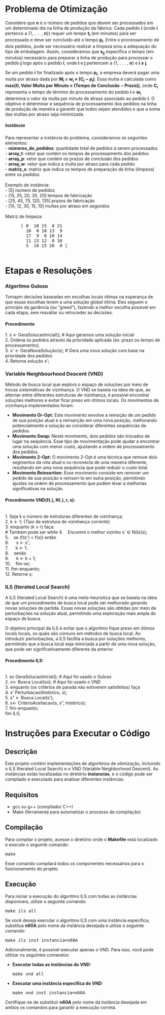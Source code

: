 <div>
  <h1>Problema de Otimização</h1>
  <p>
      Considere que <strong>n</strong> é o número de pedidos que devem ser processados em um determinado dia na linha de produção da fábrica. Cada pedido <strong>i</strong> (onde <strong>i</strong> pertence a {1, . . . , <strong>n</strong>}) requer um tempo <strong>t<sub>i</sub></strong> (em minutos) para ser processado e deve ser concluído até o tempo <strong>p<sub>i</sub></strong>. Entre o processamento de dois pedidos, pode ser necessário realizar a limpeza e/ou a adequação do tipo de embalagem. Assim, consideramos que <strong>s<sub>ij</sub></strong> especifica o tempo (em minutos) necessário para preparar a linha de produção para processar o pedido <strong>j</strong> logo após o pedido <strong>i</strong>, onde <strong>i</strong> e <strong>j</strong> pertencem a {1, . . . , <strong>n</strong>} e <strong>i ≠ j</strong>. 
  </p>
  <p>
      Se um pedido <strong>i</strong> for finalizado após o tempo <strong>p<sub>i</sub></strong>, a empresa deverá pagar uma multa por atraso dada por <strong>M<sub>i</sub> = w<sub>i</sub> × (C<sub>i</sub> − p<sub>i</sub>)</strong>. Essa multa é calculada como <strong>max(0, Valor Multa por Minuto × (Tempo de Conclusão − Prazo))</strong>, onde <strong>C<sub>i</sub></strong> representa o tempo de término do processamento do pedido <strong>i</strong> e <strong>w<sub>i</sub></strong> determina o valor da multa por minuto de atraso associado ao pedido <strong>i</strong>. O objetivo é determinar a sequência de processamento dos pedidos na linha de produção de maneira a garantir que todos sejam atendidos e que a soma das multas por atraso seja minimizada.
  </p>
  
  <h5>Instância</h5>
  <p>
      Para representar a instância do problema, consideramos os seguintes elementos:<br>
      - <strong>números_de_pedidos</strong>: quantidade total de pedidos a serem processados<br>
      - <strong>array_t</strong>: vetor que contém os tempos de processamento dos pedidos<br>
      - <strong>array_p</strong>: vetor que contém os prazos de conclusão dos pedidos<br>
      - <strong>array_w</strong>: vetor que indica a multa por atraso para cada pedido<br>
      - <strong>matriz_s</strong>: matriz que indica os tempos de preparação da linha (limpeza) entre os pedidos<br><br>
      Exemplo de instância:<br>
      - [5]                      número de pedidos<br>
      - [15, 25, 20, 30, 20]     tempos de fabricação<br>
      - [25, 45, 75, 120, 135]   prazos de fabricação<br>
      - [10, 12, 30, 15, 10]     multas por atraso em segundos<br><br>
      Matriz de limpeza:<br>
      <pre>
      [ 0  10 15  8 21
        10  0 10 13  9
        17  9  0 10 14 
        11 13 12  0 10
        5  10 15 20  0 ]
      </pre>
  </p>


  <h1> Etapas e Resoluções</h1>

  <h3> Algoritmo Guloso </h3>
  <p>
    Tomapm decisões baseadas em escolhas locais ótimas na esperança de que essas escolhas levem a uma solução global ótima. 
    Eles seguem o princípio da ganância (ou "greed"), fazendo a melhor escolha possível em cada etapa, sem reavaliar ou retroceder as decisões.  
  </p>

  <h4>Procedimento</h4>
  <p>
    1. s ← GeraSolucaoInicial(); # Aqui geramos uma solução inicial<br>
    2. Ordena os pedidos através da prioridade aplicada (ex: prazo ou tempo de processamento);<br>
    3. s' ← GeraNovaSolução(s); # Gera uma nova solução com base na prioridade dos pedidos<br>
    4. Retorna solução s';<br>
  </p>

  <h3>Variable Neighbourhood Descent (VND)</h3>
  <p>
    Método de busca local que explora o espaço de soluções por meio de trocas sistemáticas de vizinhança. O VND se baseia na ideia de que, ao alternar entre diferentes estruturas de vizinhança, é possível encontrar soluções melhores e evitar ficar preso em ótimos locais. Os movimentos de vizinhança implementados foram:
  </p>
  <ul>
    <li>
      <strong>Movimento Or-Opt:</strong> Este movimento envolve a remoção de um pedido de sua posição atual e a reinserção em uma nova posição, melhorando potencialmente a solução ao considerar diferentes sequências de pedidos.
    </li>
    <li>
      <strong>Movimento Swap:</strong> Neste movimento, dois pedidos são trocados de lugar na sequência. Esse tipo de movimentação pode ajudar a encontrar uma solução com menor custo, ajustando a ordem de processamento dos pedidos.
    </li>
    <li>
      <strong>Movimento 2-Opt:</strong> O movimento 2-Opt é uma técnica que remove dois segmentos da rota atual e os reconecta de uma maneira diferente, resultando em uma nova sequência que pode reduzir o custo total.
    </li>
    <li>
      <strong>Movimento Reinsertion:</strong> Esse movimento consiste em remover um pedido de sua posição e reinseri-lo em outra posição, permitindo ajustes na ordem de processamento que podem levar a melhorias significativas na solução.
    </li>
  </ul>

  <h4>Procedimento VND(f(.), N(.), r, s):</h4>
  <p><br>
  1. Seja k o número de estruturas diferentes de vizinhança;<br>
  2. k ← 1; {Tipo de estrutura de vizinhança corrente}<br>
  3. enquanto (k ≤ r) faça:<br> # Também pode ser while
  4. &nbsp;&nbsp; Encontre o melhor vizinho s' ∈ N(k)(s);<br>
  5. &nbsp;&nbsp; se (f(s') < f(s)) então<br>
  6. &nbsp;&nbsp;&nbsp;&nbsp; s ← s';<br>
  7. &nbsp;&nbsp;&nbsp;&nbsp; k ← 1;<br>
  8. &nbsp;&nbsp; senão<br>
  9. &nbsp;&nbsp;&nbsp;&nbsp; k ← k + 1;<br>
  10. &nbsp;&nbsp; fim-se;<br>
  11. fim-enquanto;<br>
  12. Retorne s;<br>
</p>



<h3>ILS (Iterated Local Search)</h3>
<p>
  A ILS (Iterated Local Search) é uma meta-heurística que se baseia na ideia de que um procedimento de busca local pode ser melhorado gerando novas soluções de partida. Essas novas soluções são obtidas por meio de perturbações na solução atual, permitindo uma exploração mais ampla do espaço de busca.
</p>
<p>
  O objetivo principal da ILS é evitar que o algoritmo fique preso em ótimos locais locais, os quais são comuns em métodos de busca local. Ao introduzir perturbações, a ILS facilita a busca por soluções melhores, permitindo que a busca local seja reiniciada a partir de uma nova solução, que pode ser significativamente diferente da anterior.
</p>
<h4>Procedimento ILS:</h4>

  <p> 
    <br>
    1. so GeraSolucaoInicial(); # Aqui foi usado o Guloso<br>
    2. s← Busca Local(so);      # Aqui foi usado o VND<br>
    3. enquanto (os critérios de parada não estiverem satisfeitos) faça<br>
    4. s' Perturbacao(histórico, s);<br>
    5. s" ← Busca Local(s');<br>
    6. s← CriterioAceitacao(s, s", histórico);<br>
    7. fim-enquanto;<br>
    fim ILS;
  </p>

  <h1>Instruções para Executar o Código</h1>
  
  <h2>Descrição</h2>
  <p>Este projeto contém implementações de algoritmos de otimização, incluindo o ILS (Iterated Local Search) e o VND (Variable Neighborhood Descent). As instâncias estão localizadas no diretório <strong>instancias</strong>, e o código pode ser compilado e executado para analisar diferentes instâncias.</p>
  
  <h2>Requisitos</h2>
  <ul>
      <li>gcc ou g++ (compilador C++)</li>
      <li>Make (ferramenta para automatizar o processo de compilação)</li>
  </ul>
  <h2>Compilação</h2>
  <p>Para compilar o projeto, acesse o diretório onde o <strong>Makefile</strong> está localizado e execute o seguinte comando:</p>
  <pre>make</pre>
  <p>Esse comando compilará todos os componentes necessários para o funcionamento do projeto.</p>

  <h2>Execução</h2>
  <p>Para iniciar a execução do algoritmo ILS com todas as instâncias disponíveis, utilize o seguinte comando:</p>
  <pre>make ils_all</pre>

  <p>Se você deseja executar o algoritmo ILS com uma instância específica, substitua <strong>n60A</strong> pelo nome da instância desejada e utilize o seguinte comando:</p>
  <pre>make ils_inst instancia=n60A</pre>

  <p>Adicionalmente, é possível executar apenas o VND. Para isso, você pode utilizar os seguintes comandos:</p>
  <ul>
      <li><strong>Executar todas as instâncias do VND:</strong></li>
      <pre>make vnd_all</pre>
      <li><strong>Executar uma instância específica do VND:</strong></li>
      <pre>make vnd_inst instancia=n60A</pre>
  </ul>
  <p>Certifique-se de substituir <strong>n60A</strong> pelo nome da instância desejada em ambos os comandos para garantir a execução correta.</p>



</div>
